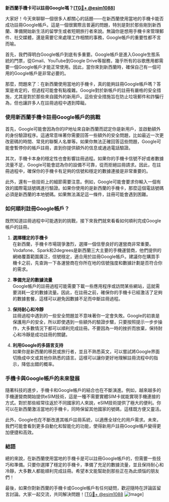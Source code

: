 **新西蘭手機卡可以註冊Google嗎？[[TG💪+ @esim1088](https://t.me/s/esim1088)]**

大家好！今天來聊聊一個很多人都關心的話題——在新西蘭使用當地的手機卡能否成功註冊Google帳戶。這是一個很實際且普遍的問題，特別是對於那些剛到新西蘭、準備開始新生活的留學生或者短期旅行者來說。無論你是想用手機卡來管理郵件、社交媒體，還是需要它來處理工作相關的事務，Google帳戶的重要性都不言而喻。

首先，我們得明白Google帳戶到底有多重要。Google帳戶是進入Google生態系統的門票，從Gmail、YouTube到Google Drive等服務，幾乎所有的谷歌應用都需要一個Google帳戶才能正常使用。因此，當你來到新西蘭時，確保自己有一個可用的Google帳戶是非常必要的。

那麼，問題來了：在新西蘭使用當地的手機卡，真的能夠註冊Google帳戶嗎？答案是肯定的，但過程可能會有點複雜。Google對於新帳戶的註冊有嚴格的安全措施，尤其是對於那些來自國外的新用戶。這些安全措施旨在防止垃圾郵件和詐騙行為，但也讓許多人在註冊過程中遇到障礙。

### 使用新西蘭手機卡註冊Google帳戶的挑戰

首先，Google可能會因為你的IP地址來自新西蘭而認定你是新用戶，並啟動額外的身份驗證程序。這通常意味著你需要回答一些額外的安全問題，比如最近一次更改密碼的時間、常見的聯繫人名單等。如果你無法正確回答這些問題，Google可能會暫停你的帳戶註冊，直到你提供額外的信息或通過電話驗證。

其次，手機卡本身的穩定性也會影響註冊過程。如果你的手機卡信號不好或者數據流量不足，Google可能會認為你的設備不可靠，從而拒絕註冊請求。因此，在註冊過程中，確保你的手機卡有足夠的信號和穩定的數據連接是非常重要的。

此外，還有一些技術上的細節需要注意。例如，Google可能會要求你輸入一個有效的國際電話號碼進行驗證。如果你使用的是新西蘭的手機卡，那麼這個電話號碼必須是新西蘭的本地號碼。如果無法滿足這一條件，註冊可能會遇到困難。

### 如何順利註冊Google帳戶？

既然知道註冊過程中可能遇到的挑戰，接下來我們就來看看如何順利完成Google帳戶的註冊。

1. **選擇穩定的手機卡**  
   在新西蘭，手機卡市場競爭激烈，選擇一個信譽良好的運營商非常重要。Vodafone、Spark和2degrees是新西蘭三大主要的手機運營商，他們提供的網絡覆蓋範圍廣泛，信號穩定，適合用於註冊Google帳戶。建議你在購買手機卡之前，先查詢一下各運營商在你所在地的信號強度和數據計劃是否符合你的需求。

2. **準備充足的數據流量**  
   Google帳戶的註冊過程可能需要下載一些應用程序或訪問某些網站，這就需要消耗一定的數據流量。因此，在註冊之前，確保你的手機卡已經激活了足夠的數據套餐，這樣可以避免因數據不足而中斷註冊過程。

3. **保持耐心和冷靜**  
   註冊過程中遇到的一些安全問題並不意味著你一定會失敗。Google的初衷是保護用戶的安全，所以即使遇到一些額外的驗證步驟，只要按照提示一步步操作，大多數情況下都可以順利完成註冊。不要因為一時的挫折而放棄，保持耐心和冷靜是成功註冊的關鍵。

4. **利用Google的多語言支持**  
   如果你是新西蘭的移民或旅行者，並且不熟悉英文，可以嘗試將Google界面切換成中文或其他你熟悉的語言。這樣可以讓你更好地理解註冊流程中的指示，降低出錯的概率。

### 手機卡與Google帳戶的未來發展

隨著科技的進步，手機卡和Google帳戶的結合也在不斷演進。例如，越來越多的手機運營商開始提供eSIM技術，這是一種不需要實體SIM卡就能實現手機連接的方式。對於那些經常往返於不同國家的人來說，eSIM技術提供了極大的便利。你可以在新西蘭激活當地的手機卡，同時保留其他國家的號碼，這樣既方便又靈活。

此外，Google也在不斷改進其帳戶註冊系統，以適應全球化的用戶需求。未來，我們可能會看到更多自動化和智能化的功能，使得新用戶註冊Google帳戶變得更加便捷和高效。

### 結語

總的來說，在新西蘭使用當地的手機卡是可以註冊Google帳戶的，但需要一些技巧和準備。只要你選擇了穩定的手機卡，準備了充足的數據流量，並且保持耐心和冷靜，大多數人都能順利完成註冊。希望本文能幫助到那些正在為此煩惱的朋友們！

最後，如果你對新西蘭的手機卡或Google帳戶有任何疑問，歡迎隨時在評論區留言討論。大家一起交流，共同解決問題！[[TG💪+ @esim1088](https://t.me/s/esim1088) ![Image](https://i.postimg.cc/4NQfJmqS/Snipaste-2025-05-13-00-14-12.png)]
